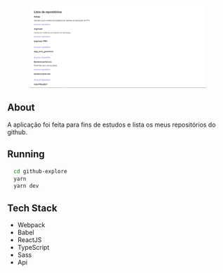 <p align="center">
  <img alt="jlt" src="./repo.png" width="80%">
</p>

## About

A aplicação foi feita para fins de estudos e lista os meus repositórios do github.

## Running

```bash
  cd github-explore
  yarn
  yarn dev
```

## Tech Stack

- Webpack
- Babel
- ReactJS
- TypeScript
- Sass
- Api 
  
